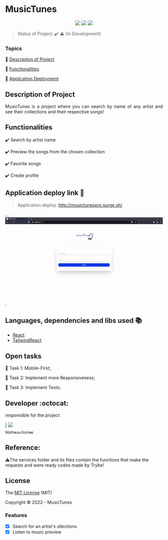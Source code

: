 <h1>MusicTunes</h1> 

<p align="center">
  <img src="https://img.shields.io/static/v1?label=react&message=framework&color=blue&style=for-the-badge&logo=REACT"/>
  <img src="https://img.shields.io/static/v1?label=Surge&message=deploy&color=blue&style=for-the-badge&logo=surge"/>
  <img src="http://img.shields.io/static/v1?label=STATUS&message=EM%20DESENVOLVIMENTO&color=RED&style=for-the-badge"/>
</p>

> Status of Project: :heavy_check_mark: :warning: (In Development)

### Topics 

:small_blue_diamond: [Description of Project](#descripton-of-project)

:small_blue_diamond: [Functionalities](#funcionalities)

:small_blue_diamond: [Application Deployment](#deployment)

## Description of Project 

<p align="justify">
  MusicTunes is a project where you can search by name of any artist and see their collections and their respective songs! 
</p>

## Functionalities

:heavy_check_mark: Search by artist name 

:heavy_check_mark: Preview the songs from the chosen collection 

:heavy_check_mark: Favorite songs  

:heavy_check_mark: Create profile 

## Application deploy link :dash:

> Application deploy. http://musictunespro.surge.sh/

... 
<img src="https://github.com/MatheusGomes-del/MusicTunes/blob/main/src/images/ezgif.com-gif-maker.gif" >

## Languages, dependencies and libs used :books:

- [React](https://pt-br.reactjs.org/docs/create-a-new-react-app.html)
- [TailwindReact](https://tailwindcss.com/docs/guides/create-react-app) 

## Open tasks

:memo: Task 1: Mobile-First; 

:memo: Task 2: Implement more Responsiveness;

:memo: Task 3: Implement Tests;

## Developer :octocat:

responsible for the project

| [<img src="https://avatars.githubusercontent.com/u/85370960?v=4" width=115><br><sub>Matheus Gomes</sub>](https://github.com/Diana-ops)

## Reference: 

:warning:The services folder and its files contain the functions that make the requests and were ready codes made by Trybe!

## License 

The [MIT License]() (MIT)

Copyright :copyright: 2022 - MusicTunes

### Features
- [x] Search for an artist's ollections
- [x] Listen to music preview
